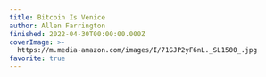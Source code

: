 ```yaml
---
title: Bitcoin Is Venice
author: Allen Farrington
finished: 2022-04-30T00:00:00.000Z
coverImage: >-
  https://m.media-amazon.com/images/I/71GJP2yF6nL._SL1500_.jpg
favorite: true
---
```

